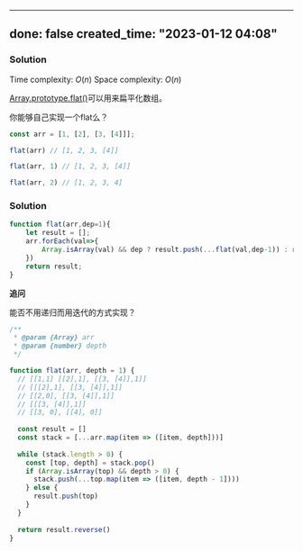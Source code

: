 
---
done: false
created_time: "2023-01-12 04:08"
---



### Solution

Time complexity: $O(n)$
Space complexity: $O(n)$


[Array.prototype.flat()](https://developer.mozilla.org/en-US/docs/Web/JavaScript/Reference/Global_Objects/Array/flat "null")可以用来扁平化数组。

你能够自己实现一个flat么？

```js
const arr = [1, [2], [3, [4]]];

flat(arr) // [1, 2, 3, [4]]

flat(arr, 1) // [1, 2, 3, [4]]

flat(arr, 2) // [1, 2, 3, 4]
```



### Solution

```js
function flat(arr,dep=1){
	let result = [];
	arr.forEach(val=>{
		Array.isArray(val) && dep ? result.push(...flat(val,dep-1)) : result.push(val);
	})
	return result;
}
```

**追问**

能否不用递归而用迭代的方式实现？

```js
/**
 * @param {Array} arr
 * @param {number} depth
 */

function flat(arr, depth = 1) {
  // [[1,1] [[2],1], [[3, [4]],1]]
  // [[[2],1], [[3, [4]],1]]
  // [[2,0], [[3, [4]],1]]
  // [[[3, [4]],1]]
  // [[3, 0], [[4], 0]]
  
  const result = []
  const stack = [...arr.map(item => ([item, depth]))]
  
  while (stack.length > 0) {
    const [top, depth] = stack.pop()
    if (Array.isArray(top) && depth > 0) {
      stack.push(...top.map(item => ([item, depth - 1])))
    } else {
      result.push(top)
    }
  }
  
  return result.reverse()
}

```